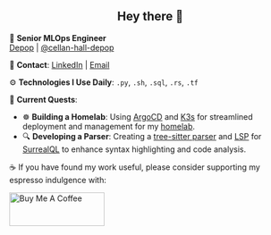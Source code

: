 <h2 align="center">Hey there 👋</h2>

👔 **Senior MLOps Engineer**  
[Depop](https://depop.com) | [@cellan-hall-depop](https://github.com/cellan-hall-depop)

📧 **Contact**: [LinkedIn](https://www.linkedin.com/in/cellan-hall/) | [Email](mailto:hallcellan@gmail.com)

⚙️ **Technologies I Use Daily**: `.py`, `.sh`, `.sql`, `.rs`, `.tf`

🦄 **Current Quests**:  
- ☸️ **Building a Homelab**: Using [ArgoCD](https://argo-cd.readthedocs.io/en/stable/) and [K3s](https://k3s.io/) for streamlined deployment and management for my [homelab](https://github.com/Ce11an/the-shire).  
- 🔍 **Developing a Parser**: Creating a [tree-sitter parser](https://github.com/Ce11an/tree-sitter-surrealql) and [LSP](https://github.com/Ce11an/surrealql-lsp) for [SurrealQL](https://surrealdb.com/docs/surrealql) to enhance syntax highlighting and code analysis.

☕ If you have found my work useful, please consider supporting my espresso indulgence with:

<a href="https://www.buymeacoffee.com/ce11an" target="_blank"><img src="https://cdn.buymeacoffee.com/buttons/v2/default-yellow.png" alt="Buy Me A Coffee" style="height: 60px !important;width: 170px !important;" ></a>
